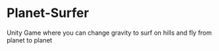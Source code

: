 # Planet-Surfer
Unity Game where you can change gravity to surf on hills and fly from planet to planet
